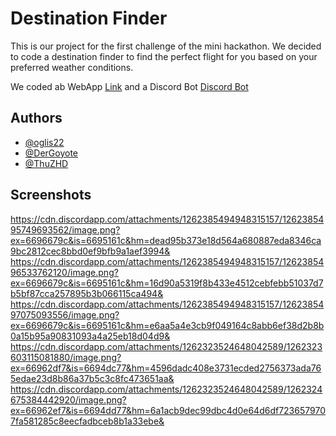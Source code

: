 
# Destination Finder

This is our project for the first challenge of the mini hackathon. We decided to code a destination finder to find the perfect flight for you based on your preferred weather conditions.

We coded ab WebApp <a href="">Link</a> and a Discord Bot <a href="">Discord Bot</a>


## Authors

- [@oglis22](https://www.github.com/oglis22)
- [@DerGoyote](https://www.github.com/DerGoyote)
- [@ThuZHD](https://www.github.com/ThuZHD)


## Screenshots
https://cdn.discordapp.com/attachments/1262385494948315157/1262385495749693562/image.png?ex=6696679c&is=6695161c&hm=dead95b373e18d564a680887eda8346ca9bc2812cec8bbd0ef9bfb9a1aef3994&
https://cdn.discordapp.com/attachments/1262385494948315157/1262385496533762120/image.png?ex=6696679c&is=6695161c&hm=16d90a5319f8b433e4512cebfebb51037d7b5bf87cca257895b3b066115ca494&
https://cdn.discordapp.com/attachments/1262385494948315157/1262385497075093556/image.png?ex=6696679c&is=6695161c&hm=e6aa5a4e3cb9f049164c8abb6ef38d2b8b0a15b95a90831093a4a25eb18d04d9&
https://cdn.discordapp.com/attachments/1262323524648042589/1262323603115081880/image.png?ex=66962df7&is=6694dc77&hm=4596dadc408e3731ecded2756373ada765edae23d8b86a37b5c3c8fc473651aa&
https://cdn.discordapp.com/attachments/1262323524648042589/1262324675384442920/image.png?ex=66962ef7&is=6694dd77&hm=6a1acb9dec99dbc4d0e64d6df7236579707fa581285c8eecfadbceb8b1a33ebe&



